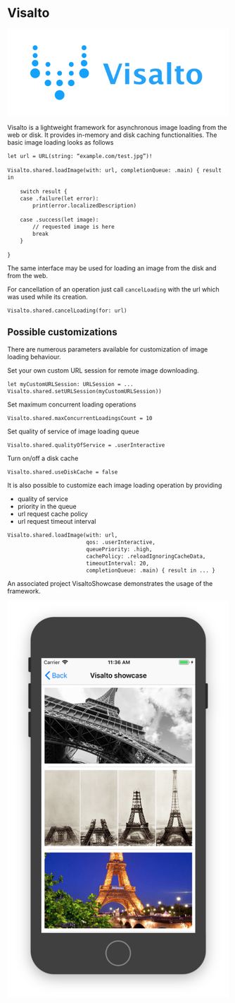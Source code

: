 # Visalto

![alt Visalto](Visalto/logo.png)

Visalto is a lightweight framework for asynchronous image loading from the web or disk. 
It provides in-memory and disk caching functionalities.
The basic image loading looks as follows

```
let url = URL(string: “example.com/test.jpg”)!

Visalto.shared.loadImage(with: url, completionQueue: .main) { result in

    switch result {
    case .failure(let error):
        print(error.localizedDescription)

    case .success(let image):
        // requested image is here
        break
    }	

}
```
The same interface may be used for loading an image from the disk and from the web.

For cancellation of an operation just call `cancelLoading` with the url which was used while its creation.

```
Visalto.shared.cancelLoading(for: url)
```

## Possible customizations

There are numerous parameters available for customization of image loading behaviour.

Set your own custom URL session for remote image downloading.

```
let myCustomURLSession: URLSession = ...
Visalto.shared.setURLSession(myCustomURLSession))
```

Set maximum concurrent loading operations 

```
Visalto.shared.maxConcurrentLoadingsCount = 10
```

Set quality of service of image loading queue

```
Visalto.shared.qualityOfService = .userInteractive
```

Turn on/off a disk cache

```
Visalto.shared.useDiskCache = false
```

It is also possible to customize each image loading operation by providing 
* quality of service
* priority in the queue
* url request cache policy 
* url request timeout interval

```
Visalto.shared.loadImage(with: url,
                         qos: .userInteractive,
                         queuePriority: .high,
                         cachePolicy: .reloadIgnoringCacheData,
                         timeoutInterval: 20,
                         completionQueue: .main) { result in ... }
```

An associated project VisaltoShowcase demonstrates the usage of the framework.

![alt Visalto](Visalto/showcase.png)
